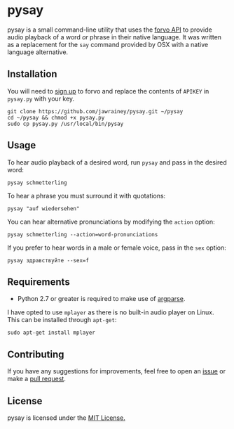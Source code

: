 # pysay

pysay is a small command-line utility that uses the [forvo API](http://api.forvo.com/) to provide audio playback of a word _or_ phrase in their native language. It was written as a replacement for the `say` command provided by OSX with a native language alternative.

## Installation

You will need to [sign up](http://api.forvo.com/plans-and-pricing/free/) to forvo and replace the contents of `APIKEY` in `pysay.py` with your key.

    git clone https://github.com/jawrainey/pysay.git ~/pysay
    cd ~/pysay && chmod +x pysay.py
    sudo cp pysay.py /usr/local/bin/pysay

## Usage

To hear audio playback of a desired word, run `pysay` and pass in the desired word:

    pysay schmetterling

To hear a phrase you must surround it with quotations:

    pysay "auf wiedersehen"

You can hear alternative pronunciations by modifying the `action` option:

    pysay schmetterling --action=word-pronunciations

If you prefer to hear words in a male or female voice, pass in the `sex` option:

    pysay здравствуйте --sex=f

## Requirements

- Python 2.7 or greater is required to make use of [argparse](https://pypi.python.org/pypi/argparse).

I have opted to use `mplayer` as there is no built-in audio player on Linux. This can be installed through `apt-get`:

    sudo apt-get install mplayer

## Contributing

If you have any suggestions for improvements, feel free to open an [issue](https://github.com/jawrainey/pysay/issues)
or make a [pull request](https://github.com/jawrainey/pysay/pulls).

## License

pysay is licensed under the [MIT License.](https://github.com/jawrainey/pysay/blob/master/LICENSE.txt)
